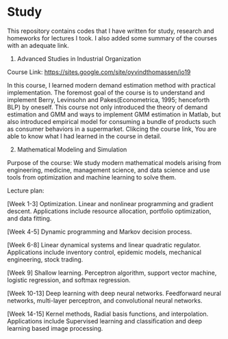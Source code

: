 # Study

This repository contains codes that I have written for study, research and homeworks for lectures I took. I also added some summary of the courses with an adequate link.

1. Advanced Studies in Industrial Organization

Course Link: https://sites.google.com/site/oyvindthomassen/io19

In this course, I learned modern demand estimation method with practical implementation. The foremost goal of the course is to understand and implement Berry, Levinsohn and Pakes(Econometrica, 1995; henceforth BLP) by oneself. This course not only introduced the theory of demand estimation and GMM and ways to implement GMM estimation in Matlab, but also introduced empirical model for consuming a bundle of products such as consumer behaviors in a supermarket. Clikcing the course link, You are able to know what I had learned in the course in detail.

2. Mathematical Modeling and Simulation 

Purpose of the course: We study modern mathematical models arising from engineering, medicine, management science, and data science and use tools from optimization and machine learning to solve them.

Lecture plan:

[Week 1-3] Optimization. Linear and nonlinear programming and gradient descent.
Applications include resource allocation, portfolio optimization, and data fitting.

[Week 4-5] Dynamic programming and Markov decision process.

[Week 6-8] Linear dynamical systems and linear quadratic regulator.
Applications include inventory control, epidemic models, mechanical engineering, stock trading.

[Week 9] Shallow learning. Perceptron algorithm, support vector machine, logistic regression, and softmax regression.

[Week 10-13] Deep learning with deep neural networks. Feedforward neural networks, multi-layer perceptron, and convolutional neural networks.

[Week 14-15] Kernel methods, Radial basis functions, and interpolation.
Applications include Supervised learning and classification and deep learning based image processing.
